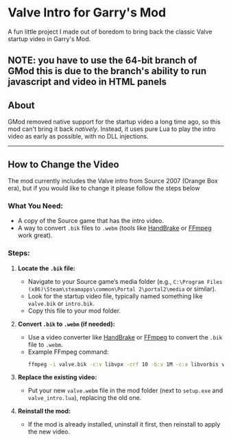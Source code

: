 # Valve Intro for Garry's Mod

A fun little project I made out of boredom to bring back the classic Valve startup video in Garry's Mod.   
   
NOTE: you have to use the 64-bit branch of GMod this is due to the branch's ability to run javascript and video in HTML panels 
---

## About

GMod removed native support for the startup video a long time ago, so this mod can't bring it back *natively*. Instead, it uses pure Lua to play the intro video as early as possible, with no DLL injections.

---

## How to Change the Video

The mod currently includes the Valve intro from Source 2007 (Orange Box era), but if you would like to change it please follow the steps below

### What You Need:
- A copy of the Source game that has the intro video.
- A way to convert `.bik` files to `.webm` (tools like [HandBrake](https://handbrake.fr/) or [FFmpeg](https://ffmpeg.org/) work great).

### Steps:
1. **Locate the `.bik` file:**
   - Navigate to your Source game’s media folder (e.g., `C:\Program Files (x86)\Steam\steamapps\common\Portal 2\portal2\media` or similar).
   - Look for the startup video file, typically named something like `valve.bik` or `intro.bik`.
   - Copy this file to your mod folder.

2. **Convert `.bik` to `.webm` (if needed):**
   - Use a video converter like [HandBrake](https://handbrake.fr/) or [FFmpeg](https://ffmpeg.org/) to convert the `.bik` file to `.webm`.
   - Example FFmpeg command:  
     ```bash
     ffmpeg -i valve.bik -c:v libvpx -crf 10 -b:v 1M -c:a libvorbis valve.webm
     ```

3. **Replace the existing video:**
   - Put your new `valve.webm` file in the mod folder (next to `setup.exe` and `valve_intro.lua`), replacing the old one.

4. **Reinstall the mod:**
   - If the mod is already installed, uninstall it first, then reinstall to apply the new video.

